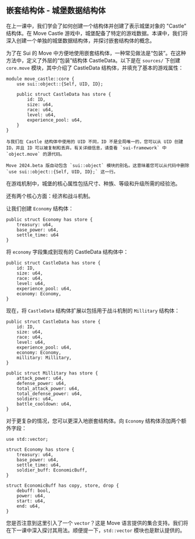 ## 嵌套结构体 - 城堡数据结构体

在上一课中，我们学会了如何创建一个结构体并创建了表示城堡对象的 "Castle" 结构体。在 Move Castle 游戏中，城堡配备了特定的游戏数据。本课中，我们将深入创建一个单独的城堡数据结构体，并探讨嵌套结构体的概念。

为了在 Sui 的 Move 中方便地使用嵌套结构体，一种常见做法是“包装”。在这种方法中，定义了外层的“包装”结构体 CastleData。以下是在 `sources/` 下创建 `core.move` 模块，其中介绍了 CastleData 结构体，并填充了基本的游戏属性：

```move
module move_castle::core {
    use sui::object::{Self, UID, ID};

    public struct CastleData has store {
        id: ID,
        size: u64,
        race: u64,
        level: u64,
        experience_pool: u64,
    }
}
```

    与我们在 Castle 结构体中使用的 UID 不同，ID 不是全局唯一的，您可以从 UID 创建 ID，并且 ID 可以被复制和丢弃。有关详细信息，请查看 `sui-framework` 中 `object.move` 的源代码。

    Move 2024.beta 版自动包含 `sui::object` 模块的别名。这意味着您可以从代码中删除 `use sui::object::{Self, UID, ID};` 这一行。

在游戏机制中，城堡的核心属性包括尺寸、种族、等级和升级所需的经验池。

还有两个核心方面：经济和战斗机制。

让我们创建 `Economy` 结构体：

```move
public struct Economy has store {
    treasury: u64,
    base_power: u64,
    settle_time: u64
}
```

将 `economy` 字段集成到现有的 CastleData 结构体中：

```move
public struct CastleData has store {
    id: ID,
    size: u64,
    race: u64,
    level: u64,
    experience_pool: u64,
    economy: Economy,
}
```

现在，将 `CastleData` 结构体扩展以包括用于战斗机制的 `Millitary` 结构体：

```move
public struct CastleData has store {
    id: ID,
    size: u64,
    race: u64,
    level: u64,
    experience_pool: u64,
    economy: Economy,
    millitary: Millitary,
}

public struct Millitary has store {
    attack_power: u64,
    defense_power: u64,
    total_attack_power: u64,
    total_defense_power: u64,
    soldiers: u64,
    battle_cooldown: u64,
}
```

对于更复杂的情况，您可以更深入地嵌套结构体。向 `Economy` 结构体添加两个额外字段：

```move
use std::vector;

struct Economy has store {
    treasury: u64,
    base_power: u64,
    settle_time: u64,
    soldier_buff: EconomicBuff,
}

struct EconomicBuff has copy, store, drop {
    debuff: bool,
    power: u64,
    start: u64,
    end: u64,
}
```

您是否注意到这里引入了一个 `vector`？这是 Move 语言提供的集合支持。我们将在下一课中深入探讨其用法。顺便提一下，`std::vector` 模块也是默认提供的。